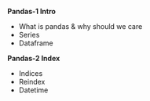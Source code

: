 **Pandas-1 Intro**
- What is pandas & why should we care
- Series
- Dataframe

**Pandas-2 Index**
- Indices
- Reindex
- Datetime
